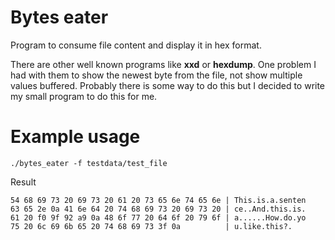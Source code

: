 # Bytes eater

Program to consume file content and display it in hex format.

There are other well known programs like **xxd** or **hexdump**.
One problem I had with them to show the newest byte from the file,
not show multiple values buffered.
Probably there is some way to do this but I decided to write my small 
program to do this for me.

# Example usage
```
./bytes_eater -f testdata/test_file
```

Result
```
54 68 69 73 20 69 73 20 61 20 73 65 6e 74 65 6e | This.is.a.senten
63 65 2e 0a 41 6e 64 20 74 68 69 73 20 69 73 20 | ce..And.this.is.
61 20 f0 9f 92 a9 0a 48 6f 77 20 64 6f 20 79 6f | a......How.do.yo
75 20 6c 69 6b 65 20 74 68 69 73 3f 0a          | u.like.this?.
```
